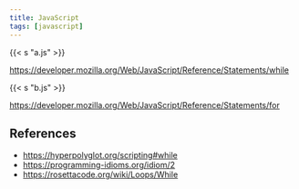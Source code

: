 ```yaml
---
title: JavaScript
tags: [javascript]
---
```


{{< s "a.js" >}}

<https://developer.mozilla.org/Web/JavaScript/Reference/Statements/while>

{{< s "b.js" >}}

<https://developer.mozilla.org/Web/JavaScript/Reference/Statements/for>

## References

- <https://hyperpolyglot.org/scripting#while>
- <https://programming-idioms.org/idiom/2>
- <https://rosettacode.org/wiki/Loops/While>
